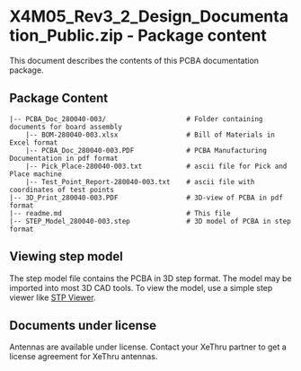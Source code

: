 # X4M05_Rev3_2_Design_Documentation_Public.zip - Package content

This document describes the contents of this PCBA documentation package.

## Package Content

    |-- PCBA_Doc_280040-003/                    # Folder containing documents for board assembly
        |-- BOM-280040-003.xlsx                 # Bill of Materials in Excel format
        |-- PCBA_Doc_280040-003.PDF             # PCBA Manufacturing Documentation in pdf format
        |-- Pick_Place-280040-003.txt           # ascii file for Pick and Place machine
        |-- Test_Point_Report-280040-003.txt    # ascii file with coordinates of test points
    |-- 3D_Print_280040-003.PDF                 # 3D-view of PCBA in pdf format
    |-- readme.md                               # This file
    |-- STEP_Model_280040-003.step              # 3D model of PCBA in step format

## Viewing step model

The step model file contains the PCBA in 3D step format. The model may be imported into most 3D CAD tools. To view the model, use a simple step viewer like
[STP Viewer](http://stpviewer.com/).

## Documents under license

Antennas are available under license. Contact your XeThru partner to get a license agreement for XeThru antennas.
